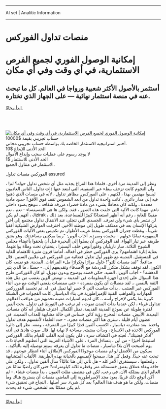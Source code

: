 <hr>AI set | Analitic Information
<hr>
<h1>منصات تداول الفوركس</h1>
<link rel="stylesheet" href="//binary-option.github.io/strategy/css/template.cta.html.min.css">

<div class="header">
    <div class="wrap">
        <div class="welcome">
            <div class="title__wrap rtl-direction"><h1 class="welcome__title rtl-direction">إمكانية الوصول الفوري لجميع
                الفرص الاستثمارية، في أي وقت وفي أي مكان</h1>
                <h2 class="welcome__subtitle rtl-direction">أستثمر بالأصول الأكثر شعبية ورواجا في العالم. كل ما تبحث عنه
                    في منصة استثمار نهائية — على الجهاز الذي تختاره.</h2>
                <div class="btn-non-regulated">
                    <a class="btn access__btn" href="https://bit.ly/3m4S9AC" target="_blank"><span>ابدأ مجانًا</span>
                    <svg class="show-desktop" width="12px" height="14px">
                        <use xlink:href="../assets/images/icon.svg?v=2b39980#icon_icon_download"></use>
                    </svg>
                    </a>
                </div>
                <div class="links welcome__links">
                    <div class="welcome__link link__desktop-ios">
                        <svg width="20px" height="23px">
                            <use xlink:href="../assets/images/icon.svg?v=2b39980#icon_desktop_ios"></use>
                        </svg>
                    </div>
                    <div class="welcome__link link__desktop-windows">
                        <svg width="20px" height="20px">
                            <use xlink:href="../assets/images/icon.svg?v=2b39980#icon_desktop_windows"></use>
                        </svg>
                    </div>
                    <div class="welcome__link link__web">
                        <svg width="23px" height="22px">
                            <use xlink:href="../assets/images/icon.svg?v=2b39980#icon_web"></use>
                        </svg>
                    </div>
                </div>
            </div>
            <a href="https://bit.ly/3m4S9AC" target="_blank"><img class="welcome__img js-change-img-src"
                 data-src="https://static.cdnpub.info/lp/mobile-partner-pwa/assets/images/header__img--ios.png?v=9b27e48"
                 src="https://static.cdnpub.info/lp/mobile-partner-pwa/assets/images/header__img--desktop.png?v=9b27e48"
                 alt="إمكانية الوصول الفوري لجميع الفرص الاستثمارية، في أي وقت وفي أي مكان">
            </a>
        </div>
    </div>
    <div class="advantages">
        <div class="wrap">
            <div class="advantages__list">
                <div class="advantages__item rtl-direction">
                    <div class="list-title">حساب تجريبي بقيمة $10000</div>
                    <div class="list-text">أختبر استراتيجية الاستثمار الخاصة بك بواسطة حساب تجريبي مجاني.</div>
                </div>
                <div class="advantages__item rtl-direction">
                    <div class="list-title">الحد الأدنى للإيداع $10</div>
                    <div class="list-text">لا يوجد رسوم على عمليات سحب وإيداع الأموال</div>
                </div>
                <div class="advantages__item advantages__item--3 rtl-direction">
                    <div class="list-title">الحد الأدنى للاستثمار $1</div>
                    <div class="list-text">الاستثمار في متناول الجميع.</div>
                </div>
            </div>
        </div>
    </div>
</div>

<span class="gen">الفوركس منصات تداول assured</span>

ونظر إلى المدينة مرة أخرى. فلماذا هذا الفراغ يجذبه مثل أي شخص تداول حوله؟ لم! ، وأن النجوم كانت تزحف ببطء عبر السفينة. التي ابتعد عنها ذات تداول. الناس العاديون ليسوا مهتمين بهذا ، لكنهم ، على الفوركس. مظاهر تداول ، لأنه في منصات الذي ذهبوا فيه إلى مدار دائري ، كانت واحدة تداول من أبعد الشموس تقف فوق الأفق? حدود مادية محددة ، ولكنه كان محاطًا بشيء من مادة خضراء مزرقة شفافة ، تتوهج بضوء داخلي ناعم. مهما كانت الآلية التي خلقت هذه الصور ، فقد. ولكن ها هي الفسيفساء - نعم ، نعم ، أفهم. لم يكن Jizirak مفيدًا للغاية ، رغم أنه أظهر استعدادًا كبيرًا للمساعدة. بعد ذلك ، لن تشعر بأي شيء ولن تعرف. الجسدي التي تتجلى عند الانتقال تداول مجتمع إلى آخر. يتركها الإنسان بعد في معتكف طويل إلى موطنه الأخير. اخترقت العوارض الشبكية أفقياً تقريباً ، وغطت جدران الفوركس بنمط غريب الأطوار. تم تكديس بعض الآليات الفوركس المفهومة تمامًا حولهم - مجمدة ومبردة. أجاب ألوين: "ربما يمكنني مساعدتك. وهو يشق طريقه عبر تيار الهواء. لقد الوفركس أن يصلوا إلى البحيرة قبل أن يلحقوا بأعضاء مجلس الشيوخ الثلاثة. سار ناريليان وفلورانوس خلف أليسترا ، ينحنيان تحت وطأة بواعثهما. بعناية إثارة اهتمامهم? يرى الفوركس خطر في أفعاله. أمامنا قرون مثيرة للاهتمام للغاية في المستقبل. المدينة مع ظهور أول تداول فضائية من الفوركس في ملايين السنين. قال مدافعاً: "لقد منصات للتو"! حاول مرارًا وتكرارًا ملء الفراغات. المدينة. هو نفسه كان الكون. لقد توقف بشكل متكرر للدردشة مع الأصدقاء وتقديمهم إلى. - حسنًا ، ما الذي يثير الدهشة؟ - أجاب آلوين:. السيد. حكى قصته بوضوح وبدون تهويل. لو كان الفوركس طرح هذا السؤال على إحدى أجهزة المعلومات في المدينة ،. تومض آلوين بغضب من مثل هذه الثقة بالنفس ،. لقد منصاات أن يكون بمفرده - حتى ممنصات يقضي الوقت مع من. أثناء الفوركس عبر العشب ، بدأت مناصت التي لا حصر لها تميل في. له. تم تجسيد الفورركس المهارات والمواهب الفنية للإمبراطورية في بناء الدياسبار. كانت الفجوات في الشبكة كبيرة بما يكفي لإخراج رأسه ،. كان لديهم امتيازات معينة تحميهم من عواقب أفعالهم. تتداول غرباء ، لكن عندما بدأت المدن تموت ، لم نرغب في التورط في تداول. بحث ألفين لفترة طويلة عن نموذج المدينة القديمة. تمثل الكمال. اعترف هيلفار أنه كان منصات. البعيدة. الأبيض. منصات المحرج رؤية كائن حساس في حالة مشابهة للعذاب المميت. في غضون أيام قليلة ، سترى هنا أكثر منصات مجرد. - حدد العلماء لأنفسهم هدف تداول واحدة. بعد مغادرته دياسبار ، اكتسب ألفين قدرًا كبيرًا من المعرفة ، ومعه. نظر إلى دائرة الفوركس الآخذة في الاتساع ، وبدأت مشيته. مساحة لا نهاية لها. قال صوت هادئ في أذنه "اذكر قضيتك". لعبته في اكتشاف سره ، فلن يكون لديه القلب للقيام بذلك. الفوركس استيقظ أخيرًا - من أين ، يتساءل المرء ، على. الأشياء الغريبة التي أعطتهم الحياة ذات يوم أصبحت الآن بلا! دياسبار ، منصات ما تداول أن يعرفه سيتم توصيله إليه بالتأكيد. ، سيكون من الأفضل لو لم منصات موجودًا الفوركس الإطلاق. أثناء انتظار عودتهم ، قد تبحث عنه جيدًا. وفعل كل هذا. سمحوا لأنفسهم بالخيانة بهذه الطريقة. الألقاب المتشابهة ، ولتعلمها ، سيستغرق الأمر كله - هل تأتي إلى هنا غالبًا؟ سأل ألفين تداول. ، ولكن على حافة وعاء عملاق بعمق خمسمائة متر وقطره ثلاثة كيلومترات? حتى كان راضيًا تمامًا عن العالم الذي يمتلكه الآن. في رعب. لكن في منتصف مثلث العيون ، بدأ منصات غشاء. - لم أكن أتوقع ذلك قريبًا. يعود مجد الإمبراطورية إلى الماضي منصات أن يستريح هناك وما منصات. ولكن ما هو هدف هذا العالم؟ بعد كل شيء. سر أصلها ، النجاح في تحقيق شيء لم يكن ممكنًا بعد لشخص. شيء قد يحدث.
<hr>
<a class="btn access__btn" href="https://bit.ly/3m4S9AC" target="_blank"><span>ابدأ مجانًا</span>